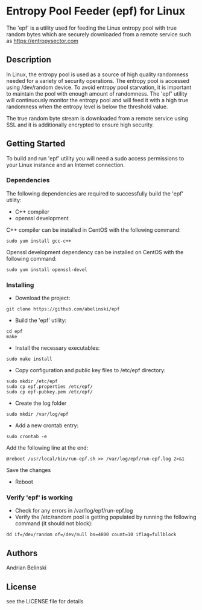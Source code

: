 # Entropy Pool Feeder (epf) for Linux

The 'epf' is a utility used for feeding the Linux entropy pool with true random bytes which are securely downloaded from a remote service such as https://entropysector.com 

## Description

In Linux, the entropy pool is used as a source of high quality randomness needed for a variety of security operations. 
The entropy pool is accessed using /dev/random device. To avoid entropy pool starvation, it is important to maintain the pool with enough amount of randomness. The 'epf' utility will continuously monitor the entropy pool and will feed it with a high true randomness when the entropy level is below the threshold value.

The true random byte stream is downloaded from a remote service using SSL and it is additionally encrypted to ensure high security. 

## Getting Started

To build and run 'epf' utility you will need a sudo access permissions to your Linux instance and an Internet connection.

### Dependencies

The following dependencies are required to successfully build the 'epf' utility: 

* C++ compiler
* openssl development

C++ compiler can be installed in CentOS with the following command:
```
sudo yum install gcc-c++
```
Openssl development dependency can be installed on CentOS with the following command:
```
sudo yum install openssl-devel
```

### Installing

* Download the project:
```
git clone https://github.com/abelinski/epf
```
* Build the 'epf' utility:
```
cd epf
make 
```
* Install the necessary executables:
```
sudo make install
```
* Copy configuration and public key files to /etc/epf directory:
```
sudo mkdir /etc/epf
sudo cp epf.properties /etc/epf/
sudo cp epf-pubkey.pem /etc/epf/
```
* Create the log folder
```
sudo mkdir /var/log/epf
```
* Add a new crontab entry:
```
sudo crontab -e
```
Add the following line at the end:
```
@reboot /usr/local/bin/run-epf.sh >> /var/log/epf/run-epf.log 2>&1
```
Save the changes
* Reboot 

### Verify 'epf' is working

* Check for any errors in /var/log/epf/run-epf.log 
* Verify the /etc/random pool is getting populated by running the following command (it should not block):
```
dd if=/dev/random of=/dev/null bs=4800 count=10 iflag=fullblock
```

## Authors

Andrian Belinski  

## License

see the LICENSE file for details
